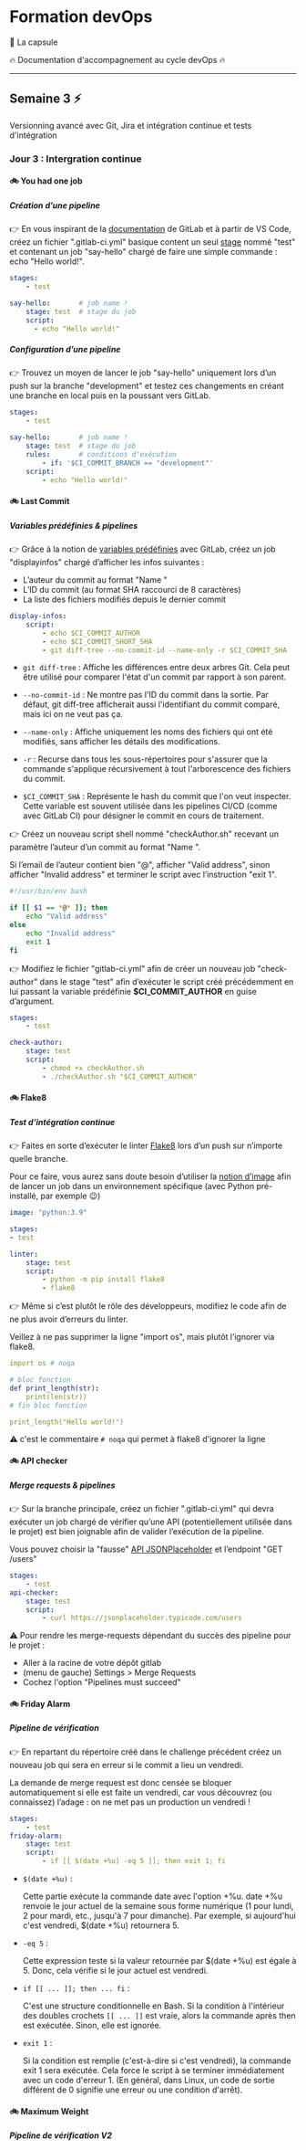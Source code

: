 # Formation devOps

:pill: La capsule

:fire:  Documentation d'accompagnement au cycle devOps :fire:

---

## Semaine 3 :zap:

Versionning avancé avec Git, Jira et intégration continue et tests d'intégration

### Jour 3 : Intergration continue

#### :bike: You had one job

##### Création d’une pipeline

:point_right: En vous inspirant de la [documentation](https://docs.gitlab.com/ee/ci/yaml/gitlab_ci_yaml.html) de GitLab et à partir de VS Code, créez un fichier ".gitlab-ci.yml" basique content un seul [stage](https://docs.gitlab.com/ee/ci/pipelines/) nommé "test" et contenant un job "say-hello" chargé de faire une simple commande : echo "Hello world!".

```yaml
stages:
    - test

say-hello:       # job name !
    stage: test  # stage du job
    script:
      - echo "Hello world!"
```

##### Configuration d’une pipeline

:point_right: Trouvez un moyen de lancer le job "say-hello" uniquement lors d’un push sur la branche
"development" et testez ces changements en créant une branche en local puis en la poussant
vers GitLab.

```yaml
stages:
    - test

say-hello:       # job name !
    stage: test  # stage du job
    rules:       # conditions d'exécution
        - if: '$CI_COMMIT_BRANCH == "development"'
    script:
        - echo "Hello world!"
```

#### :bike: Last Commit

##### Variables prédéfinies & pipelines

:point_right: Grâce à la notion de [variables prédéfinies](https://docs.gitlab.com/ee/ci/variables/) avec GitLab, créez un job "displayinfos" chargé d’afficher les infos suivantes :

- L’auteur du commit au format "Name <email>"
- L’ID du commit (au format SHA raccourci de 8 caractères)
- La liste des fichiers modifiés depuis le dernier commit

```yaml
display-infos:
    script:
        - echo $CI_COMMIT_AUTHOR
        - echo $CI_COMMIT_SHORT_SHA
        - git diff-tree --no-commit-id --name-only -r $CI_COMMIT_SHA
```

- ```git diff-tree``` : Affiche les différences entre deux arbres Git. Cela peut être utilisé pour comparer l'état d'un commit par rapport à son parent.

- ```--no-commit-id``` : Ne montre pas l'ID du commit dans la sortie. Par défaut, git diff-tree afficherait aussi l'identifiant du commit comparé, mais ici on ne veut pas ça.

- ```--name-only``` : Affiche uniquement les noms des fichiers qui ont été modifiés, sans afficher les détails des modifications.

- ```-r``` : Recurse dans tous les sous-répertoires pour s'assurer que la commande s'applique récursivement à tout l'arborescence des fichiers du commit.

- ````$CI_COMMIT_SHA```` : Représente le hash du commit que l'on veut inspecter. Cette variable est souvent utilisée dans les pipelines CI/CD (comme avec GitLab CI) pour désigner le commit en cours de traitement.

:point_right: Créez un nouveau script shell nommé "checkAuthor.sh" recevant un paramètre l’auteur d’un
commit au format "Name <email>".

Si l’email de l’auteur contient bien "@", afficher "Valid address", sinon afficher "Invalid address"
et terminer le script avec l’instruction "exit 1".

```bash
#!/usr/bin/env bash

if [[ $1 == *@* ]]; then
    echo "Valid address"
else
    echo "Invalid address"
    exit 1
fi
```

:point_right: Modifiez le fichier "gitlab-ci.yml" afin de créer un nouveau job "check-author" dans le stage
"test" afin d’exécuter le script créé précédemment en lui passant la variable prédéfinie
**$CI_COMMIT_AUTHOR** en guise d’argument.

```yaml
stages:
    - test

check-author:
    stage: test
    script:
        - chmod +x checkAuthor.sh
        - ./checkAuthor.sh "$CI_COMMIT_AUTHOR"
```

#### :bike: Flake8

##### Test d’intégration continue

:point_right: Faites en sorte d’exécuter le linter [Flake8](https://flake8.pycqa.org/) lors d’un push sur n’importe quelle branche.

Pour ce faire, vous aurez sans doute besoin d’utiliser la [notion d’image](https://docs.gitlab.com/ee/ci/docker/using_docker_images.html) afin de lancer un job dans un environnement spécifique (avec Python pré-installé, par exemple 😉)

```yaml
image: "python:3.9"

stages:
- test

linter:
    stage: test
    script:
        - python -m pip install flake8
        - flake8
```

:point_right: Même si c’est plutôt le rôle des développeurs, modifiez le code afin de ne plus avoir
d’erreurs du linter.

Veillez à ne pas supprimer la ligne "import os", mais plutôt l’ignorer via flake8.

```yaml
import os # noqa

# bloc fonction
def print_length(str):
    print(len(str))
# fin bloc fonction

print_length("Hello world!")
```

:warning: c'est le commentaire ```# noqa``` qui permet à flake8 d'ignorer la ligne

#### :bike: API checker

##### Merge requests & pipelines

:point_right: Sur la branche principale, créez un fichier ".gitlab-ci.yml" qui devra exécuter un job chargé
de vérifier qu’une API (potentiellement utilisée dans le projet) est bien joignable afin de valider
l’exécution de la pipeline.

Vous pouvez choisir la "fausse" [API JSONPlaceholder](https://jsonplaceholder.typicode.com/) et l’endpoint "GET /users"

```yaml
stages:
    - test
api-checker:
    stage: test
    script:
        - curl https://jsonplaceholder.typicode.com/users
```

:warning: Pour rendre les merge-requests dépendant du succès des pipeline pour le projet :

- Aller à la racine de votre dépôt gitlab
- (menu de gauche) Settings > Merge Requests 
- Cochez l'option "Pipelines must succeed"

#### :bike: Friday Alarm

##### Pipeline de vérification

:point_right: En repartant du répertoire créé dans le challenge précédent créez un nouveau job qui sera
en erreur si le commit a lieu un vendredi.

La demande de merge request est donc censée se bloquer automatiquement si elle est faite
un vendredi, car vous découvrez (ou connaissez) l’adage : on ne met pas un production un
vendredi !

```yaml
stages:
    - test
friday-alarm:
    stage: test
    script:
        - if [[ $(date +%u) -eq 5 ]]; then exit 1; fi
```

- ```$(date +%u)``` :

    Cette partie exécute la commande date avec l'option +%u.
    date +%u renvoie le jour actuel de la semaine sous forme numérique (1 pour lundi, 2 pour mardi, etc., jusqu'à 7 pour dimanche).
    Par exemple, si aujourd'hui c'est vendredi, $(date +%u) retournera 5.

- ```-eq 5``` :

    Cette expression teste si la valeur retournée par $(date +%u) est égale à 5.
    Donc, cela vérifie si le jour actuel est vendredi.

- ```if [[ ... ]]; then ... fi``` :

    C'est une structure conditionnelle en Bash.
    Si la condition à l'intérieur des doubles crochets ```[[ ... ]]``` est vraie, alors la commande après then est exécutée. Sinon, elle est ignorée.

- ```exit 1``` :

    Si la condition est remplie (c'est-à-dire si c'est vendredi), la commande exit 1 sera exécutée.
    Cela force le script à se terminer immédiatement avec un code d'erreur 1. (En général, dans Linux, un code de sortie différent de 0 signifie une erreur ou une condition d'arrêt).

#### :bike: Maximum Weight

##### Pipeline de vérification V2

